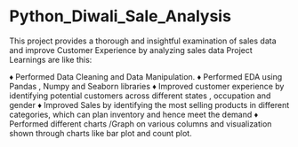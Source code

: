 # Python_Diwali_Sale_Analysis

This project provides a thorough and insightful examination of sales data and improve Customer Experience by analyzing sales data Project Learnings are like this:

♦ Performed Data Cleaning and Data Manipulation.
♦ Performed EDA using Pandas , Numpy and Seaborn libraries
♦ Improved customer experience by identifying potential customers across different states , occupation and gender
♦ Improved Sales by identifying the most selling products in different categories, which can plan inventory and hence meet the demand
♦ Performed different charts /Graph on various columns and visualization shown through charts like bar plot and count plot.

